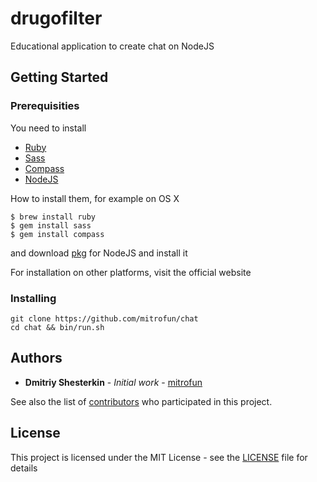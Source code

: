 # drugofilter

Educational application to create chat on NodeJS

## Getting Started

### Prerequisities

You need to install

* [Ruby](https://www.ruby-lang.org/)
* [Sass](http://sass-lang.com/)
* [Compass](http://compass-style.org/)
* [NodeJS](https://nodejs.org/)

How to install them, for example on OS X

```
$ brew install ruby
$ gem install sass
$ gem install compass
```

and download [pkg](https://nodejs.org/en/download/) for NodeJS and install it

For installation on other platforms, visit the official website

### Installing

```
git clone https://github.com/mitrofun/chat
cd chat && bin/run.sh
```

## Authors

* **Dmitriy Shesterkin** - *Initial work* - [mitrofun](https://github.com/mitrofun)

See also the list of [contributors](https://github.com/mitrofun/chat/contributors) who participated in this project.

## License

This project is licensed under the MIT License - see the [LICENSE](LICENSE) file for details
